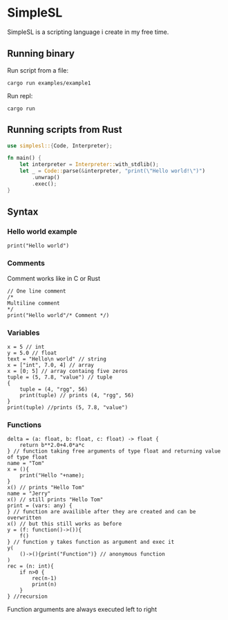 # SimpleSL
SimpleSL is a scripting language i create in my free time.

## Running binary
Run script from a file:
```
cargo run examples/example1
```
Run repl:
```
cargo run
```

## Running scripts from Rust
```Rust
use simplesl::{Code, Interpreter};

fn main() {
    let interpreter = Interpreter::with_stdlib();
    let _ = Code::parse(&interpreter, "print(\"Hello world!\")")
        .unwrap()
        .exec();
}
```

## Syntax
### Hello world example
```SimpleSL
print("Hello world")
```
### Comments
Comment works like in C or Rust
```SimpleSL
// One line comment
/* 
Multiline comment
*/
print("Hello world"/* Comment */)
```
### Variables
```SimpleSL
x = 5 // int
y = 5.0 // float
text = "Hello\n world" // string
x = ["int", 7.0, 4] // array
x = [0; 5] // array containg five zeros
tuple = (5, 7.8, "value") // tuple
{
    tuple = (4, "rgg", 56)
    print(tuple) // prints (4, "rgg", 56)
}
print(tuple) //prints (5, 7.8, "value")
```
### Functions
```SimpleSL
delta = (a: float, b: float, c: float) -> float {
    return b**2.0+4.0*a*c
} // function taking free arguments of type float and returning value of type float
name = "Tom"
x = (){
    print("Hello "+name);
}
x() // prints "Hello Tom"
name = "Jerry"
x() // still prints "Hello Tom"
print = (vars: any) {
} // function are availible after they are created and can be overwritten
x() // but this still works as before
y = (f: function()->()){
    f()
} // function y takes function as argument and exec it
y(
    ()->(){print("Function")} // anonymous function
)
rec = (n: int){
    if n>0 {
        rec(n-1)
        print(n)
    }
} //recursion

```
Function arguments are always executed left to right
